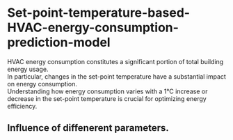 # Set-point-temperature-based-HVAC-energy-consumption-prediction-model

HVAC energy consumption constitutes a significant portion of total building energy usage.  \
In particular, changes in the set-point temperature have a substantial impact on energy consumption.  \
Understanding how energy consumption varies with a 1°C increase or decrease in the set-point temperature is crucial for optimizing energy efficiency.

## Influence of diffenerent parameters.
